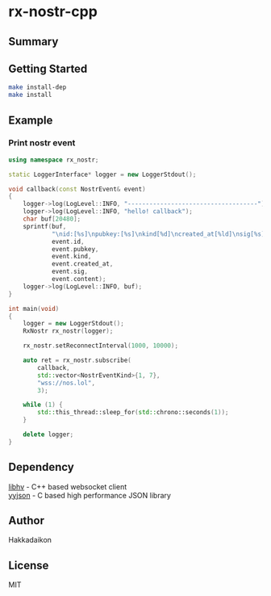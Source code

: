 # rx-nostr-cpp  
## Summary  

## Getting Started  

```bash
make install-dep
make install
```

## Example  
### Print nostr event  

```cpp
using namespace rx_nostr;

static LoggerInterface* logger = new LoggerStdout();

void callback(const NostrEvent& event)
{
    logger->log(LogLevel::INFO, "------------------------------------");
    logger->log(LogLevel::INFO, "hello! callback");
    char buf[20480];
    sprintf(buf,
            "\nid:[%s]\npubkey:[%s]\nkind[%d]\ncreated_at[%ld]\nsig[%s]\ncontent:\n%s",
            event.id,
            event.pubkey,
            event.kind,
            event.created_at,
            event.sig,
            event.content);
    logger->log(LogLevel::INFO, buf);
}

int main(void)
{
    logger = new LoggerStdout();
    RxNostr rx_nostr(logger);

    rx_nostr.setReconnectInterval(1000, 10000);

    auto ret = rx_nostr.subscribe(
        callback,
        std::vector<NostrEventKind>{1, 7},
        "wss://nos.lol",
        3);

    while (1) {
        std::this_thread::sleep_for(std::chrono::seconds(1));
    }

    delete logger;
}
```

## Dependency  

[libhv](https://github.com/ithewei/libhv) - C++ based websocket client  
[yyjson](https://github.com/ibireme/yyjson) - C based high performance JSON library  

## Author  
Hakkadaikon

## License  
MIT
